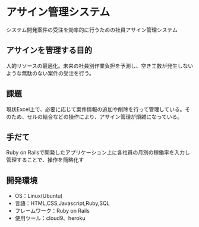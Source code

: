 # アサイン管理システム
システム開発案件の受注を効率的に行うための社員アサイン管理システム

## アサインを管理する目的
人的リソースの最適化。未来の社員別作業負担を予測し、空き工数が発生しないような無駄のない案件の受注を行う。

## 課題
現状Excel上で、必要に応じて案件情報の追加や削除を行って管理している。そのため、セルの結合などの操作により、アサイン管理が煩雑になっている。

## 手だて
Ruby on Railsで開発したアプリケーション上に各社員の月別の稼働率を入力し管理することで、操作を簡略化す

## 開発環境
* OS：Linux(Ubuntu)
* 言語：HTML,CSS,Javascript,Ruby,SQL
* フレームワーク：Ruby on Rails
* 使用ツール：cloud9、heroku
